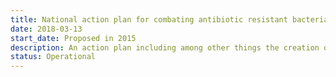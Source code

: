 ```yaml
---
title: National action plan for combating antibiotic resistant bacteria (CARB)
date: 2018-03-13
start_date: Proposed in 2015
description: An action plan including among other things the creation of a biopharmaceutical incubator to stimulate innovation, the creation of a shared database on AMR, and the funding of antibiotic development.
status: Operational
---
```


